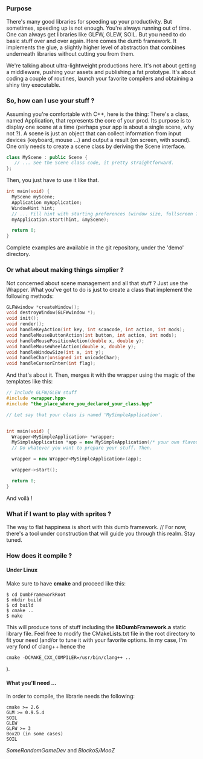 ### Purpose
There's many good libraries for speeding up your productivity. But sometimes, speeding up is not enough. You're always running out of time. One can always get libraries like GLFW, GLEW, SOIL. But you need to do basic stuff over and over again. Here comes the dumb framework. It implements the glue, a slightly higher level of abstraction that combines underneath libraries without cutting you from them.

We're talking about ultra-lightweight productions here. It's not about getting a middleware, pushing your assets and publishing a fat prototype. It's about coding a couple of routines, launch your favorite compilers and obtaining a shiny tiny executable.

### So, how can I use your stuff ?
Assuming you're comfortable with C++, here is the thing: There's a class, named Application, that represents the core of your prod. Its purpose is to display one scene at a time (perhaps your app is about a single scene, why not ?). A scene is just an object that can collect information from input devices (keyboard, mouse ...) and output a result (on screen, with sound).
One only needs to create a scene class by deriving the Scene interface.

```cpp
class MyScene : public Scene {
   // ... See the Scene class code, it pretty straightforward.
};
```

Then, you just have to use it like that.

```cpp
int main(void) {
  MyScene myScene;
  Application myApplication;      
  WindowHint hint;
  // ... Fill hint with starting preferences (window size, fullscreen ?).
  myApplication.start(hint, &myScene);

  return 0;
}
```

Complete examples are available in the git repository, under the 'demo' directory.
### Or what about making things simplier ?
Not concerned about scene management and all that stuff ?
Just use the Wrapper.
What you've got to do is just to create a class that implement the following methods:
```cpp
GLFWwindow *createWindow();
void destroyWindow(GLFWwindow *);
void init();
void render();
void handleKeyAction(int key, int scancode, int action, int mods);
void handleMouseButtonAction(int button, int action, int mods);
void handleMousePositionAction(double x, double y);
void handleMouseWheelAction(double x, double y);
void handleWindowSize(int x, int y);
void handleChar(unsigned int unicodeChar);
void handleCursorEnter(int flag);
```
And that's about it. Then, merges it with the wrapper using the magic of the templates like this:
```cpp
// Include GLFW/GLEW stuff
#include <wrapper.hpp>
#include "the_place_where_you_declared_your_class.hpp"

// Let say that your class is named 'MySimpleApplication'.


int main(void) {
  Wrapper<MySimpleApplication> *wrapper;
  MySimpleApplication *app = new MySimpleApplication(/* your own flavour of constructor */);
  // Do whatever you want to prepare your stuff. Then.

  wrapper = new Wrapper<MySimpleApplication>(app);

  wrapper->start();

  return 0;
}
```

And voilà !

### What if I want to play with sprites ?
The way to flat happiness is short with this dumb framework.
// For now, there's a tool under construction that will guide you through this realm. Stay tuned.

### How does it compile ?

#### Under Linux

Make sure to have **cmake** and proceed like this:
```
$ cd DumbFrameworkRoot
$ mkdir build
$ cd build
$ cmake ..
$ make
``` 

This will produce tons of stuff including the **libDumbFramework.a** static library file. Feel free to modify the CMakeLists.txt file in the root directory to fit your need (and/or to tune it with your favorite options. In my case, I'm very fond of clang++ hence the
```
cmake -DCMAKE_CXX_COMPILER=/usr/bin/clang++ ..
```
).

#### What you'll need ...

In order to compile, the librarie needs the following:
```
cmake >= 2.6
GLM >= 0.9.5.4
SOIL
GLEW
GLFW >= 3
Box2D (in some cases)
SOIL
```

*SomeRandomGameDev* and *BlockoS/MooZ*
